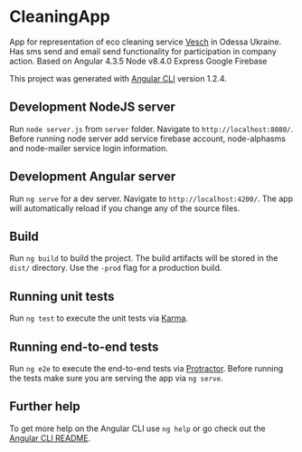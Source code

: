 # CleaningApp

App for representation of eco cleaning service [Vesch](http://vesch.od.ua/) in Odessa Ukraine. 
Has sms send and email send functionality for participation in company action.
Based on 
	Angular 4.3.5 
	Node v8.4.0
	Express
	Google Firebase

This project was generated with [Angular CLI](https://github.com/angular/angular-cli) version 1.2.4.

## Development NodeJS server 

Run `node server.js` from `server` folder. Navigate to `http://localhost:8080/`. Before running node server add service firebase account, node-alphasms and node-mailer service login information.

## Development Angular server 

Run `ng serve` for a dev server. Navigate to `http://localhost:4200/`. The app will automatically reload if you change any of the source files.

## Build

Run `ng build` to build the project. The build artifacts will be stored in the `dist/` directory. Use the `-prod` flag for a production build.

## Running unit tests

Run `ng test` to execute the unit tests via [Karma](https://karma-runner.github.io).

## Running end-to-end tests

Run `ng e2e` to execute the end-to-end tests via [Protractor](http://www.protractortest.org/).
Before running the tests make sure you are serving the app via `ng serve`.

## Further help

To get more help on the Angular CLI use `ng help` or go check out the [Angular CLI README](https://github.com/angular/angular-cli/blob/master/README.md).
